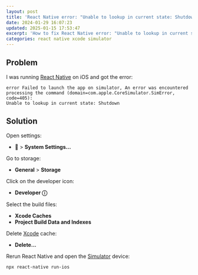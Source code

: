 ```yaml
---
layout: post
title: 'React Native error: "Unable to lookup in current state: Shutdown"'
date: 2024-01-29 16:07:23
updated: 2025-01-15 17:53:47
excerpt: 'How to fix React Native error: "Unable to lookup in current state: Shutdown"'
categories: react native xcode simulator
---
```


## Problem

I was running [React Native](https://reactnative.dev/) on iOS and got the error:

```
error Failed to launch the app on simulator, An error was encountered processing the command (domain=com.apple.CoreSimulator.SimError, code=405):
Unable to lookup in current state: Shutdown
```

## Solution

Open settings:

-  > **System Settings...**

Go to storage:

- **General** > **Storage**

Click on the developer icon:

- **Developer ⓘ**

Select the build files:

- **Xcode Caches**
- **Project Build Data and Indexes**

Delete [Xcode](https://developer.apple.com/xcode/) cache:

- **Delete...**

Rerun React Native and open the [Simulator](https://developer.apple.com/documentation/xcode/running-your-app-in-simulator-or-on-a-device) device:

```sh
npx react-native run-ios
```
